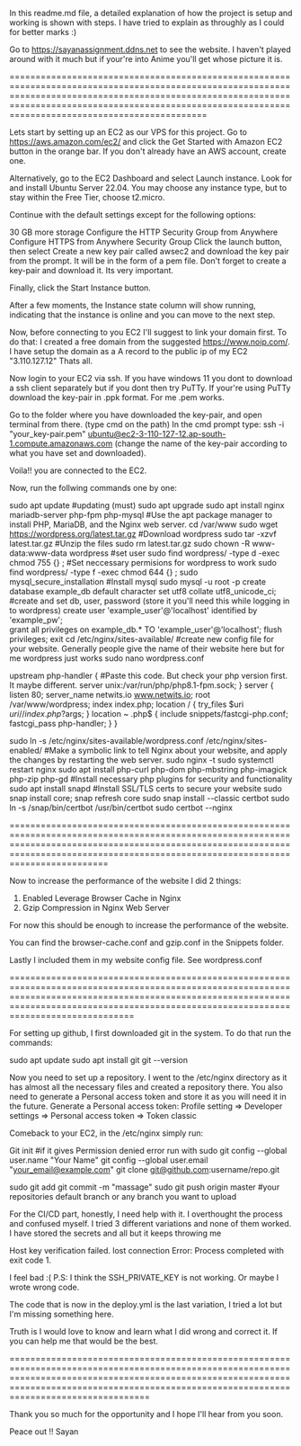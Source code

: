 In this readme.md file, a detailed explanation of how the project is setup and working is shown with steps. I have tried to explain as throughly as I could for better marks :)

Go to https://sayanassignment.ddns.net to see the website. I haven't played around with it much but if your're into Anime you'll get whose picture it is. 

==============================================================================================================================================================================================================================================================

Lets start by setting up an EC2 as our VPS for this project.
Go to https://aws.amazon.com/ec2/ and click the Get Started with Amazon EC2 button in the orange bar. If you don't already have an AWS account, create one.

Alternatively, go to the EC2 Dashboard and select Launch instance. Look for and install Ubuntu Server 22.04. You may choose any instance type, but to stay within the Free Tier, choose t2.micro.

Continue with the default settings except for the following options:

30 GB more storage
Configure the HTTP Security Group from Anywhere
Configure HTTPS from Anywhere Security Group
Click the launch button, then select Create a new key pair called awsec2 and download the key pair from the prompt. It will be in the form of a pem file.
Don't forget to create a key-pair and download it. Its very important.

Finally, click the Start Instance button.

After a few moments, the Instance state column will show running, indicating that the instance is online and you can move to the next step.

Now, before connecting to you EC2 I'll suggest to link your domain first.
To do that:
I created a free domain from the suggested https://www.noip.com/.
I have setup the domain as a A record to the public ip of my EC2 "3.110.127.12"
Thats all.

Now login to your EC2 via ssh. If you have windows 11 you dont to download a ssh client separately but if you dont then try PuTTy. If your're using PuTTy download the key-pair in .ppk format. For me .pem works.

Go to the folder where you have downloaded the key-pair, and open terminal from there. (type cmd on the path)
In the cmd prompt type: ssh -i "your_key-pair.pem" ubuntu@ec2-3-110-127-12.ap-south-1.compute.amazonaws.com (change the name of the key-pair according to what you have set and downloaded).

Voila!! you are connected to the EC2.

Now, run the follwing commands one by one:

sudo apt update                                                                  #updating (must)
sudo apt upgrade
sudo apt install nginx mariadb-server php-fpm php-mysql                          #Use the apt package manager to install PHP, MariaDB, and the Nginx web server.
cd /var/www
sudo wget https://wordpress.org/latest.tar.gz                                    #Download wordpress
sudo tar -xzvf latest.tar.gz   #Unzip the files 
sudo rm latest.tar.gz
sudo chown -R www-data:www-data wordpress                                        #set user
sudo find wordpress/ -type d -exec chmod 755 {} \;                               #Set neccessary permisions for wordpress to work
sudo find wordpress/ -type f -exec chmod 644 {} \;
sudo mysql_secure_installation                                                   #Install mysql
sudo mysql -u root -p
create database example_db default character set utf8 collate utf8_unicode_ci;   #create and set db, user, password (store it you'll need this while logging in to wordpress)
create user 'example_user'@'localhost' identified by 'example_pw';               
grant all privileges on example_db.* TO 'example_user'@'localhost';
flush privileges;
exit
cd /etc/nginx/sites-available/                                                   #create new config file for your website. Generally people give the name of their website here but for me wordpress just works
sudo nano wordpress.conf                                                         

upstream php-handler {                                                           #Paste this code. But check your php version first. It maybe different. 
        server unix:/var/run/php/php8.1-fpm.sock;
}
server {
        listen 80;
        server_name netwits.io www.netwits.io;
        root /var/www/wordpress;
        index index.php;
        location / {
                try_files $uri $uri/ /index.php?$args;
        }
        location ~ \.php$ {
                include snippets/fastcgi-php.conf;
                fastcgi_pass php-handler;
        }
}

sudo ln -s /etc/nginx/sites-available/wordpress.conf /etc/nginx/sites-enabled/         #Make a symbolic link to tell Nginx about your website, and apply the changes by restarting the web server.
sudo nginx -t
sudo systemctl restart nginx
sudo apt install php-curl php-dom php-mbstring php-imagick php-zip php-gd              #Install necessary php plugins for security and functionality
sudo apt install snapd                                                                 #Install SSL/TLS certs to secure your website
sudo snap install core; snap refresh core
sudo snap install --classic certbot
sudo ln -s /snap/bin/certbot /usr/bin/certbot
sudo certbot --nginx

===========================================================================================================================================================================================================================================



Now to increase the performance of the website I did 2 things:
1. Enabled Leverage Browser Cache in Nginx
2. Gzip Compression in Nginx Web Server

For now this should be enough to increase the performance of the website. 

You can find the browser-cache.conf and gzip.conf in the Snippets folder.

Lastly I included them in my website config file. See wordpress.conf

================================================================================================================================================================================================================================================

For setting up github, I first downloaded git in the system.
To do that run the commands:

sudo apt update
sudo apt install git
git --version

Now you need to set up a repository. I went to the /etc/nginx directory as it has almost all the necessary files and created a repository there. You also need to generate a Personal access token and store it as you will need it in the future.
Generate a Personal access token:
Profile setting => Developer settings => Personal access token => Token classic

Comeback to your EC2, in the /etc/nginx simply run:

Git init    #if it gives Permission denied error run with sudo
git config --global user.name "Your Name"
git config --global user.email "your_email@example.com"
git clone git@github.com:username/repo.git

sudo git add <all the files you need in the directoy>
git commit -m "massage"
sudo git push origin master      #your repositories default branch or any branch you want to upload


For the CI/CD part, honestly, I need help with it. I overthought the process and confused myself. I tried 3 different variations and none of them worked. I have stored the secrets and all but it keeps throwing me 

Host key verification failed.
lost connection
Error: Process completed with exit code 1.

I feel bad :( 
P.S: I think the SSH_PRIVATE_KEY is not working. Or maybe I wrote wrong code. 

The code that is now in the deploy.yml is the last variation, I tried a lot but I'm missing something here. 

Truth is I would love to know and learn what I did wrong and correct it. If you can help me that would be the best. 

===================================================================================================================================================================================================================================================

Thank you so much for the opportunity and I hope I'll hear from you soon. 

Peace out !! Sayan



  
